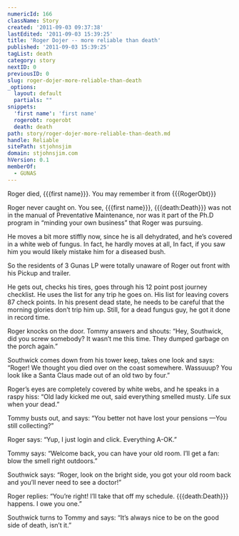 ```yaml
---
numericId: 166
className: Story
created: '2011-09-03 09:37:38'
lastEdited: '2011-09-03 15:39:25'
title: 'Roger Dojer -- more reliable than death'
published: '2011-09-03 15:39:25'
tagList: death
category: story
nextID: 0
previousID: 0
slug: roger-dojer-more-reliable-than-death
_options:
  layout: default
  partials: ""
snippets:
  'first name': 'first name'
  rogerobt: rogerobt
  death: death
path: story/roger-dojer-more-reliable-than-death.md
handle: Reliable
sitePath: stjohnsjim
domain: stjohnsjim.com
hVersion: 0.1
memberOf:
  - GUNAS
---
```

Roger died, {{{first name}}}. You may remember it from {{{RogerObt}}}

Roger never caught on. You see, {{{first name}}}, {{{death:Death}}} was not in the manual of Preventative Maintenance, nor was it part of the Ph.D program in “minding your own business” that Roger was pursuing.

He moves a bit more stiffly now, since he is all dehydrated, and he’s covered in a white web of fungus. In fact, he hardly moves at all, In fact, if you saw him you would likely mistake him for a diseased bush.

So the residents of 3 Gunas LP were totally unaware of Roger out front with his Pickup and trailer.

He gets out, checks his tires, goes through his 12 point post journey checklist. He uses the list for any trip he goes on. His list for leaving covers 87 check points. In his present dead state, he needs to be careful that the morning glories don’t trip him up. Still, for a dead fungus guy, he got it done in record time.

Roger knocks on the door. Tommy answers and shouts: “Hey, Southwick, did you screw somebody? It wasn’t me this time. They dumped garbage on the porch again.”

Southwick comes down from his tower keep, takes one look and says: “Roger! We thought you died over on the coast somewhere. Wassuuup? You look like a Santa Claus made out of an old two by four.”

Roger’s eyes are completely covered by white webs, and he speaks in a raspy hiss: “Old lady kicked me out, said everything smelled musty. Life sux when your dead.”

Tommy busts out, and says: “You better not have lost your pensions —You still collecting?”

Roger says: “Yup, I just login and click. Everything A-OK.”

Tommy says: “Welcome back, you can have your old room. I’ll get a fan: blow the smell right outdoors.”

Southwick says: “Roger, look on the bright side, you got your old room back and you’ll never need to see a doctor!”

Roger replies: “You’re right! I’ll take that off my schedule. {{{death:Death}}} happens. I owe you one.”

Southwick turns to Tommy and says: “It’s always nice to be on the good side of death, isn’t it.”

